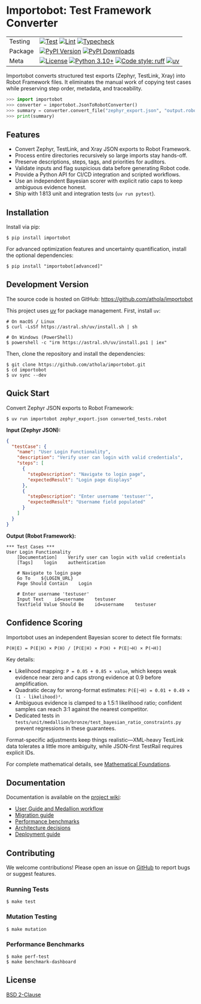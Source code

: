 # Importobot: Test Framework Converter

| | |
| --- | --- |
| Testing | [![Test](https://github.com/athola/importobot/actions/workflows/test.yml/badge.svg)](https://github.com/athola/importobot/actions/workflows/test.yml) [![Lint](https://github.com/athola/importobot/actions/workflows/lint.yml/badge.svg)](https://github.com/athola/importobot/actions/workflows/lint.yml) [![Typecheck](https://github.com/athola/importobot/actions/workflows/typecheck.yml/badge.svg)](https://github.com/athola/importobot/actions/workflows/typecheck.yml) |
| Package | [![PyPI Version](https://img.shields.io/pypi/v/importobot.svg)](https://pypi.org/project/importobot/) [![PyPI Downloads](https://img.shields.io/pypi/dm/importobot.svg)](https://pypi.org/project/importobot/) |
| Meta | [![License](https://img.shields.io/pypi/l/importobot.svg)](./LICENSE) [![Python 3.10+](https://img.shields.io/badge/python-3.10+-blue.svg)](https://www.python.org/downloads/) [![Code style: ruff](https://img.shields.io/endpoint?url=https://raw.githubusercontent.com/astral-sh/ruff/main/assets/badge/v2.json)](https://github.com/astral-sh/ruff) [![uv](https://img.shields.io/endpoint?url=https://raw.githubusercontent.com/astral-sh/uv/main/assets/badge/v0.json)](https://github.com/astral-sh/uv) |

Importobot converts structured test exports (Zephyr, TestLink, Xray) into Robot Framework files. It eliminates the manual work of copying test cases while preserving step order, metadata, and traceability.

```python
>>> import importobot
>>> converter = importobot.JsonToRobotConverter()
>>> summary = converter.convert_file("zephyr_export.json", "output.robot")
>>> print(summary)
```

## Features

- Convert Zephyr, TestLink, and Xray JSON exports to Robot Framework.
- Process entire directories recursively so large imports stay hands-off.
- Preserve descriptions, steps, tags, and priorities for auditors.
- Validate inputs and flag suspicious data before generating Robot code.
- Provide a Python API for CI/CD integration and scripted workflows.
- Use an independent Bayesian scorer with explicit ratio caps to keep ambiguous evidence honest.
- Ship with 1 813 unit and integration tests (`uv run pytest`).

## Installation

Install via pip:

```console
$ pip install importobot
```

For advanced optimization features and uncertainty quantification, install the optional dependencies:

```console
$ pip install "importobot[advanced]"
```

## Development Version

The source code is hosted on GitHub: https://github.com/athola/importobot

This project uses [uv](https://github.com/astral-sh/uv) for package management. First, install `uv`:

```console
# On macOS / Linux
$ curl -LsSf https://astral.sh/uv/install.sh | sh

# On Windows (PowerShell)
$ powershell -c "irm https://astral.sh/uv/install.ps1 | iex"
```

Then, clone the repository and install the dependencies:

```console
$ git clone https://github.com/athola/importobot.git
$ cd importobot
$ uv sync --dev
```

## Quick Start

Convert Zephyr JSON exports to Robot Framework:

```console
$ uv run importobot zephyr_export.json converted_tests.robot
```

**Input (Zephyr JSON):**
```json
{
  "testCase": {
    "name": "User Login Functionality",
    "description": "Verify user can login with valid credentials",
    "steps": [
      {
        "stepDescription": "Navigate to login page",
        "expectedResult": "Login page displays"
      },
      {
        "stepDescription": "Enter username 'testuser'",
        "expectedResult": "Username field populated"
      }
    ]
  }
}
```

**Output (Robot Framework):**
```robot
*** Test Cases ***
User Login Functionality
    [Documentation]    Verify user can login with valid credentials
    [Tags]    login    authentication

    # Navigate to login page
    Go To    ${LOGIN_URL}
    Page Should Contain    Login

    # Enter username 'testuser'
    Input Text    id=username    testuser
    Textfield Value Should Be    id=username    testuser
```

## Confidence Scoring

Importobot uses an independent Bayesian scorer to detect file formats:

```
P(H|E) = P(E|H) × P(H) / [P(E|H) × P(H) + P(E|¬H) × P(¬H)]
```

Key details:

- Likelihood mapping: `P = 0.05 + 0.85 × value`, which keeps weak evidence near zero and caps strong evidence at 0.9 before amplification.
- Quadratic decay for wrong-format estimates: `P(E|¬H) = 0.01 + 0.49 × (1 - likelihood)²`.
- Ambiguous evidence is clamped to a 1.5:1 likelihood ratio; confident samples can reach 3:1 against the nearest competitor.
- Dedicated tests in `tests/unit/medallion/bronze/test_bayesian_ratio_constraints.py` prevent regressions in these guarantees.

Format-specific adjustments keep things realistic—XML-heavy TestLink data tolerates a little more ambiguity, while JSON-first TestRail requires explicit IDs.

For complete mathematical details, see [Mathematical Foundations](https://github.com/athola/importobot/wiki/Mathematical-Foundations).

## Documentation

Documentation is available on the [project wiki](https://github.com/athola/importobot/wiki):

- [User Guide and Medallion workflow](https://github.com/athola/importobot/wiki/User-Guide)
- [Migration guide](https://github.com/athola/importobot/wiki/Migration-Guide)
- [Performance benchmarks](https://github.com/athola/importobot/wiki/Performance-Benchmarks)
- [Architecture decisions](https://github.com/athola/importobot/wiki/architecture)
- [Deployment guide](https://github.com/athola/importobot/wiki/Deployment-Guide)

## Contributing

We welcome contributions! Please open an issue on [GitHub](https://github.com/athola/importobot/issues) to report bugs or suggest features.

### Running Tests

```console
$ make test
```

### Mutation Testing

```console
$ make mutation
```

### Performance Benchmarks

```console
$ make perf-test
$ make benchmark-dashboard
```

## License

[BSD 2-Clause](./LICENSE)
